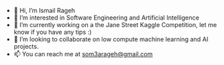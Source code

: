 - 👋 Hi, I’m Ismail Rageh
- 👀 I’m interested in Software Engineering and Artificial Intelligence
- 🌱 I’m currently working on a the Jane Street Kaggle Competition, let me know if you have any tips :)
- 💞️ I’m looking to collaborate on low compute machine learning and AI projects.
- 📫 You can reach me at som3arageh@gmail.com

<!---
rageh-ai/rageh-ai is a ✨ special ✨ repository because its `README.md` (this file) appears on your GitHub profile.
You can click the Preview link to take a look at your changes.
--->
